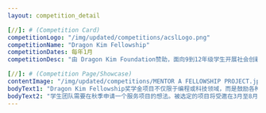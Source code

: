 ```yaml
---
layout: competition_detail

[//]: # (Competition Card)
competitionLogo: "/img/updated/competitions/acslLogo.png"
competitionName: "Dragon Kim Fellowship"
competitionDates: 每年1月
competitionDesc: "由 Dragon Kim Foundation赞助，面向9到12年级学生开展社会创新项目的培育计划。"

[//]: # (Competition Page/Showcase)
contentImage: "/img/updated/competitions/MENTOR A FELLOWSHIP PROJECT.jpg"
bodyText1: "Dragon Kim Fellowship奖学金项目不仅限于编程或科技领域，而是鼓励各种类型的社会创新和创业项目。并且Dragon Kim Fellowship项目对于青少年而言是非常宝贵的经历，能够大大提升他们的背景用以名校申请。"
bodyText2: "学生团队需要在秋季申请一个服务项目的想法。被选定的项目将受邀在3月至8月期间加入奖学金的项目群组。在领导力培训项目期间，各学生团队将获得最高5,000美元的启动资金和项目基金会团队提供的培训，以此来启动他们的项目。"
---
```

